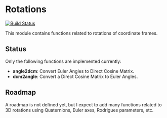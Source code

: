 # Rotations

[![Build Status](https://travis-ci.org/ronisbr/Rotations.jl.svg?branch=master)](https://travis-ci.org/ronisbr/Rotations.jl)

This module contains functions related to rotations of coordinate frames.

Status
------

Only the following functions are implemented currently:

* **angle2dcm**: Convert Euler Angles to Direct Cosine Matrix.
* **dcm2angle**: Convert a Direct Cosine Matrix to Euler Angles.

Roadmap
-------

A roadmap is not defined yet, but I expect to add many functions related to 3D rotations using Quaternions, Euler axes, Rodrigues parameters, etc.
